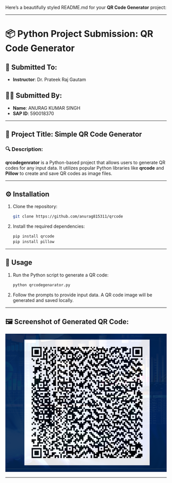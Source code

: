 Here’s a beautifully styled README.md for your **QR Code Generator** project:

---

# 📦 Python Project Submission: QR Code Generator

## 📝 Submitted To:

- **Instructor**: Dr. Prateek Raj Gautam  

## 🙋‍♂️ Submitted By:

- **Name**: ANURAG KUMAR SINGH  
- **SAP ID**: 590018370  

---

## 📌 Project Title: Simple QR Code Generator

### 🔍 Description:

**qrcodegenrator** is a Python-based project that allows users to generate QR codes for any input data. It utilizes popular Python libraries like **qrcode** and **Pillow** to create and save QR codes as image files.

---

## ⚙️ Installation

1. Clone the repository:  
   ```bash
   git clone https://github.com/anurag815311/qrcode
   ```

2. Install the required dependencies:  
   ```bash
   pip install qrcode
   pip install pillow
   ```

---

## 🚀 Usage

1. Run the Python script to generate a QR code:  
   ```bash
   python qrcodegenarator.py
   ```

2. Follow the prompts to provide input data. A QR code image will be generated and saved locally.

---

## 🖼️ Screenshot of Generated QR Code:

![Generated QR Code](image.png)

---

